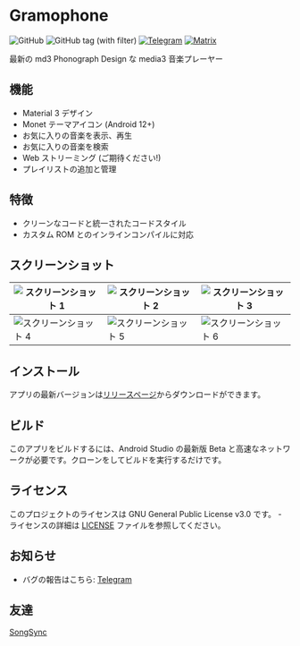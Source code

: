 # Gramophone
![GitHub](https://img.shields.io/github/license/AkaneTan/Gramophone)
![GitHub tag (with filter)](https://img.shields.io/github/v/tag/AkaneTan/Gramophone)
[![Telegram](https://img.shields.io/badge/-telegram-red?color=white&logo=telegram&logoColor=blue)](https://t.me/MizuhaNetwork)
[![Matrix](https://img.shields.io/badge/-matrix-red?color=white&logo=matrix&logoColor=black)](https://matrix.to/#/#akanefoundation:matrix.org)

最新の md3 Phonograph Design な media3 音楽プレーヤー

## 機能
- Material 3 デザイン
- Monet テーマアイコン (Android 12+)
- お気に入りの音楽を表示、再生
- お気に入りの音楽を検索
- Web ストリーミング (ご期待ください!)
- プレイリストの追加と管理

## 特徴
- クリーンなコードと統一されたコードスタイル
- カスタム ROM とのインラインコンパイルに対応

## スクリーンショット
| ![スクリーンショット 1](https://github.com/AkaneTan/Gramophone/raw/beta/resources/screenshot_1.png) | ![スクリーンショット 2](https://github.com/AkaneTan/Gramophone/raw/beta/resources/screenshot_2.png) | ![スクリーンショット 3](https://github.com/AkaneTan/Gramophone/raw/beta/resources/screenshot_3.png) |
|---------------------------------------------------------------------------------------------|---------------------------------------------------------------------------------------------|---------------------------------------------------------------------------------------------|
| ![スクリーンショット 4](https://github.com/AkaneTan/Gramophone/raw/beta/resources/screenshot_4.png) | ![スクリーンショット 5](https://github.com/AkaneTan/Gramophone/raw/beta/resources/screenshot_5.png) | ![スクリーンショット 6](https://github.com/AkaneTan/Gramophone/raw/beta/resources/screenshot_6.png) |

## インストール
アプリの最新バージョンは[リリースページ](https://github.com/AkaneTan/Gramophone/releases)からダウンロードができます。

## ビルド
このアプリをビルドするには、Android Studio の最新版 Beta と高速なネットワークが必要です。クローンをしてビルドを実行するだけです。

## ライセンス
このプロジェクトのライセンスは GNU General Public License v3.0 です。 - ライセンスの詳細は [LICENSE](https://github.com/AkaneTan/Gramophone/blob/beta/LICENSE) ファイルを参照してください。

## お知らせ
- バグの報告はこちら: [Telegram](https://t.me/MizuhaNetwork)

## 友達
[SongSync](https://github.com/lambada10/songsync)

